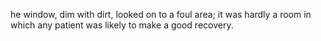 he window, dim with dirt, looked on to a foul area; it was hardly a room in which any patient was likely to make a good recovery.
